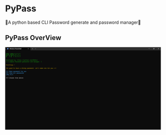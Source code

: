# PyPass
🐍A python based CLI Password generate and password manager🐍

<h2>PyPass OverView</h2>
<img src="/screenshots/first_screen.png" alt="first-screen">
